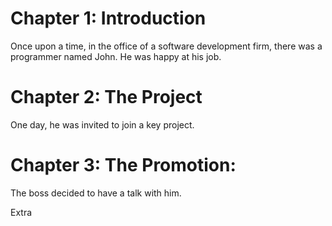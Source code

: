 # Chapter 1: Introduction

Once upon a time, in the office of a software development firm,
there was a programmer named John.
He was happy at his job.

# Chapter 2: The Project

One day, he was invited to join a key project.

# Chapter 3: The Promotion:

The boss decided to have a talk with him.

Extra
